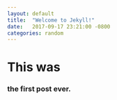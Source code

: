 ```yaml
---
layout: default
title:  "Welcome to Jekyll!"
date:   2017-09-17 23:21:00 -0800
categories: random
---
```


# This was


### the first post ever.